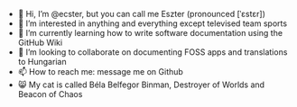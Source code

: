 - 👋 Hi, I’m @ecster, but you can call me Eszter (pronounced [ˈɛstɛr])
- 👀 I’m interested in anything and everything except televised team sports
- 🌱 I’m currently learning how to write software documentation using the GitHub Wiki 
- 💞️ I’m looking to collaborate on documenting FOSS apps and translations to Hungarian
- 📫 How to reach me: message me on Github
- 😸 My cat is called Béla Belfegor Binman, Destroyer of Worlds and Beacon of Chaos

<!---
ecster/ecster is a ✨ special ✨ repository because its `README.md` (this file) appears on your GitHub profile.
You can click the Preview link to take a look at your changes.
--->
